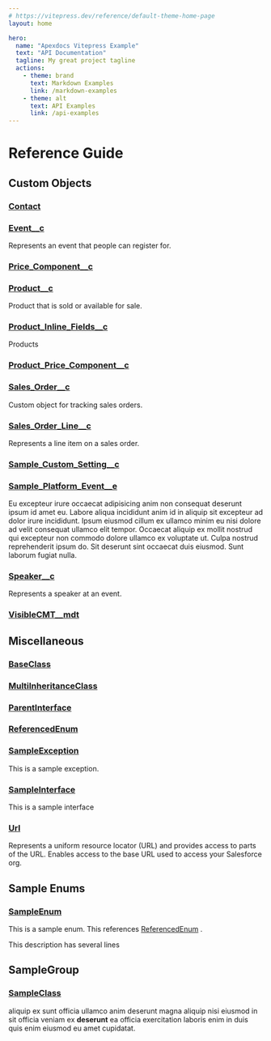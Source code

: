 ```yaml
---
# https://vitepress.dev/reference/default-theme-home-page
layout: home

hero:
  name: "Apexdocs Vitepress Example"
  text: "API Documentation"
  tagline: My great project tagline
  actions:
    - theme: brand
      text: Markdown Examples
      link: /markdown-examples
    - theme: alt
      text: API Examples
      link: /api-examples
---
```


# Reference Guide

## Custom Objects

### [Contact](custom-objects/Contact)

### [Event__c](custom-objects/Event__c)

Represents an event that people can register for.

### [Price_Component__c](custom-objects/Price_Component__c)

### [Product__c](custom-objects/Product__c)

Product that is sold or available for sale.

### [Product_Inline_Fields__c](custom-objects/Product_Inline_Fields__c)

Products

### [Product_Price_Component__c](custom-objects/Product_Price_Component__c)

### [Sales_Order__c](custom-objects/Sales_Order__c)

Custom object for tracking sales orders.

### [Sales_Order_Line__c](custom-objects/Sales_Order_Line__c)

Represents a line item on a sales order.

### [Sample_Custom_Setting__c](custom-objects/Sample_Custom_Setting__c)

### [Sample_Platform_Event__e](custom-objects/Sample_Platform_Event__e)

Eu excepteur irure occaecat adipisicing anim non consequat deserunt ipsum id amet eu. Labore aliqua incididunt anim id in aliquip sit excepteur ad dolor irure incididunt. Ipsum eiusmod cillum ex ullamco minim eu nisi dolore ad velit consequat ullamco elit tempor. Occaecat aliquip ex mollit nostrud qui excepteur non commodo dolore ullamco ex voluptate ut. Culpa nostrud reprehenderit ipsum do. Sit deserunt sint occaecat duis eiusmod. Sunt laborum fugiat nulla.

### [Speaker__c](custom-objects/Speaker__c)

Represents a speaker at an event.

### [VisibleCMT__mdt](custom-objects/VisibleCMT__mdt)

## Miscellaneous

### [BaseClass](miscellaneous/BaseClass)

### [MultiInheritanceClass](miscellaneous/MultiInheritanceClass)

### [ParentInterface](miscellaneous/ParentInterface)

### [ReferencedEnum](miscellaneous/ReferencedEnum)

### [SampleException](miscellaneous/SampleException)

This is a sample exception.

### [SampleInterface](miscellaneous/SampleInterface)

This is a sample interface

### [Url](miscellaneous/Url)

Represents a uniform resource locator (URL) and provides access to parts of the URL. 
Enables access to the base URL used to access your Salesforce org.

## Sample Enums

### [SampleEnum](sample-enums/SampleEnum)

This is a sample enum. This references [ReferencedEnum](miscellaneous/ReferencedEnum) . 
 
This description has several lines

## SampleGroup

### [SampleClass](samplegroup/SampleClass)

aliquip ex sunt officia ullamco anim deserunt magna aliquip nisi eiusmod in sit officia veniam ex 
**deserunt** ea officia exercitation laboris enim in duis quis enim eiusmod eu amet cupidatat.
